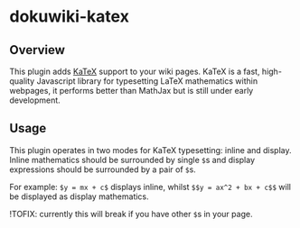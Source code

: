 # dokuwiki-katex

## Overview
This plugin adds [KaTeX](https://github.com/Khan/KaTeX) support to your wiki pages. KaTeX is a fast, high-quality Javascript library for typesetting LaTeX mathematics within webpages, it performs better than MathJax but is still under early development.

## Usage
This plugin operates in two modes for KaTeX typesetting: inline and display. Inline mathematics should be surrounded by single `$`s and display expressions should be surrounded by a pair of `$`s.

For example: `$y = mx + c$` displays inline, whilst `$$y = ax^2 + bx + c$$` will be displayed as display mathematics.

!TOFIX: currently this will break if you have other `$`s in your page.
